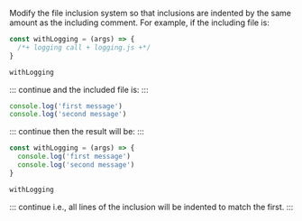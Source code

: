 Modify the file inclusion system
so that inclusions are indented by the same amount as the including comment.
For example,
if the including file is:

```js
const withLogging = (args) => {
  /*+ logging call + logging.js +*/
}

withLogging
```

::: continue
and the included file is:
:::

```js
console.log('first message')
console.log('second message')
```

::: continue
then the result will be:
:::

```js
const withLogging = (args) => {
  console.log('first message')
  console.log('second message')
}

withLogging
```

::: continue
i.e., all lines of the inclusion will be indented to match the first.
:::
